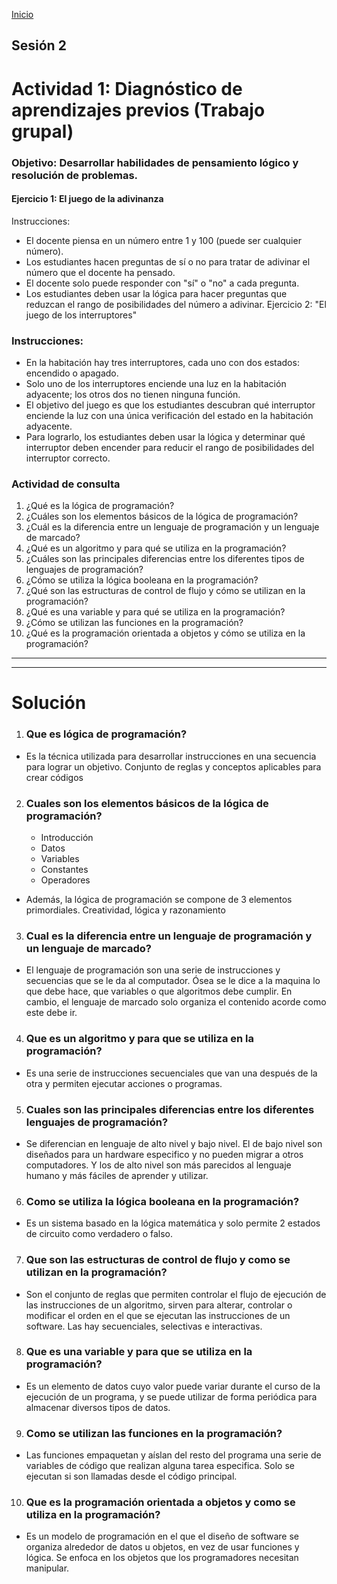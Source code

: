 <!-- No borrar o modificar -->
[Inicio](./index.md)


## Sesión 2


<!-- Su documentación aquí -->

# Actividad 1: Diagnóstico de aprendizajes previos (Trabajo grupal)

### Objetivo: Desarrollar habilidades de pensamiento lógico y resolución de problemas.

#### Ejercicio 1: El juego de la adivinanza

Instrucciones:

- El docente piensa en un número entre 1 y 100 (puede ser cualquier número).
- Los estudiantes hacen preguntas de sí o no para tratar de adivinar el número que el docente ha pensado.
- El docente solo puede responder con "sí" o "no" a cada pregunta.
- Los estudiantes deben usar la lógica para hacer preguntas que reduzcan el rango de posibilidades del número a adivinar.
Ejercicio 2: "El juego de los interruptores"

### Instrucciones:

- En la habitación hay tres interruptores, cada uno con dos estados: encendido o apagado.
- Solo uno de los interruptores enciende una luz en la habitación adyacente; los otros dos no tienen ninguna función.
- El objetivo del juego es que los estudiantes descubran qué interruptor enciende la luz con una única verificación del estado en la habitación adyacente.
- Para lograrlo, los estudiantes deben usar la lógica y determinar qué interruptor deben encender para reducir el rango de posibilidades del interruptor correcto.
  
### Actividad de consulta

1. ¿Qué es la lógica de programación?
2. ¿Cuáles son los elementos básicos de la lógica de programación?
3. ¿Cuál es la diferencia entre un lenguaje de programación y un lenguaje de marcado?
4. ¿Qué es un algoritmo y para qué se utiliza en la programación?
5. ¿Cuáles son las principales diferencias entre los diferentes tipos de lenguajes de programación?
6. ¿Cómo se utiliza la lógica booleana en la programación?
7. ¿Qué son las estructuras de control de flujo y cómo se utilizan en la programación?
8. ¿Qué es una variable y para qué se utiliza en la programación?
9. ¿Cómo se utilizan las funciones en la programación?
10. ¿Qué es la programación orientada a objetos y cómo se utiliza en la programación?
    
____________________
____________________

# Solución

1. ### Que es lógica de programación?
   
- Es la técnica utilizada para desarrollar instrucciones en una secuencia para lograr un objetivo. Conjunto de reglas y conceptos aplicables para crear códigos

2. ### Cuales son los elementos básicos de la lógica de programación?
   
    - Introducción 
    -  Datos 
    -  Variables 
    -  Constantes 
    -  Operadores
  
- Además, la lógica de programación se compone de 3 elementos primordiales. Creatividad, lógica y razonamiento

3. ###  Cual es la diferencia entre un lenguaje de programación y un lenguaje de marcado?
   
- El lenguaje de programación son una serie de instrucciones y secuencias que se le da al computador. Ósea se le dice a la maquina lo que debe hace, que variables o que algoritmos debe cumplir. En cambio, el lenguaje de marcado solo organiza el contenido acorde como este debe ir.
  
4. ### Que es un algoritmo y para que se utiliza en la programación?
   
- Es una serie de instrucciones secuenciales que van una después de la otra y permiten ejecutar acciones o programas.
  
5. ### Cuales son las principales diferencias entre los diferentes lenguajes de programación?

- Se diferencian en lenguaje de alto nivel y bajo nivel. El de bajo nivel son diseñados para un hardware especifico y no pueden migrar a otros computadores. Y los de alto nivel son más parecidos al lenguaje humano y más fáciles de aprender y utilizar.
  
6. ### Como se utiliza la lógica booleana en la programación?
   
- Es un sistema basado en la lógica matemática y solo permite 2 estados de circuito como verdadero o falso.
7. ### Que son las estructuras de control de flujo y como se utilizan en la programación?
   
- Son el conjunto de reglas que permiten controlar el flujo de ejecución de las instrucciones de un algoritmo, sirven para alterar, controlar o modificar el orden en el que se ejecutan las instrucciones de un software. Las hay secuenciales, selectivas e interactivas.
8. ### Que es una variable y para que se utiliza en la programación?
   
- Es un elemento de datos cuyo valor puede variar durante el curso de la ejecución de un programa, y se puede utilizar de forma periódica para almacenar diversos tipos de datos.
  
9. ### Como se utilizan las funciones en la programación?
    
- Las funciones empaquetan y aíslan del resto del programa una serie de variables de código que realizan alguna tarea especifica. Solo se ejecutan si son llamadas desde el código principal.
  
10. ### Que es la programación orientada a objetos y como se utiliza en la programación?
    
- Es un modelo de programación en el que el diseño de software se organiza alrededor de datos u objetos, en vez de usar funciones y lógica. Se enfoca en los objetos que los programadores necesitan manipular.






